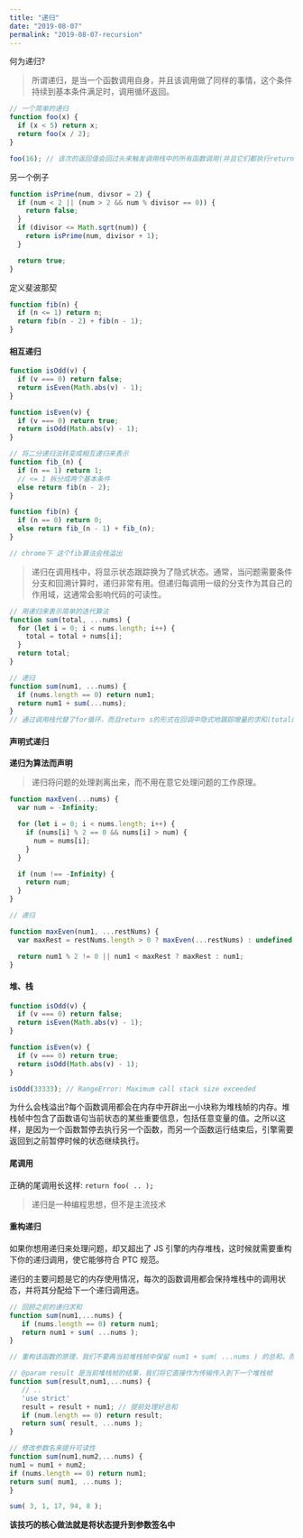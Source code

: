 ```yaml
---
title: "递归"
date: "2019-08-07"
permalink: "2019-08-07-recursion"
---
```


何为递归?

> 所谓递归，是当一个函数调用自身，并且该调用做了同样的事情，这个条件持续到基本条件满足时，调用循环返回。

```js
// 一个简单的递归
function foo(x) {
  if (x < 5) return x;
  return foo(x / 2);
}

foo(16); // 该次的返回值会回过头来触发调用栈中的所有函数调用(并且它们都执行return)。
```

另一个例子

```js
function isPrime(num, divsor = 2) {
  if (num < 2 || (num > 2 && num % divisor == 0)) {
    return false;
  }
  if (divisor <= Math.sqrt(num)) {
    return isPrime(num, divisor + 1);
  }

  return true;
}
```

定义斐波那契

```js
function fib(n) {
  if (n <= 1) return n;
  return fib(n - 2) + fib(n - 1);
}
```

#### 相互递归

```js
function isOdd(v) {
  if (v === 0) return false;
  return isEven(Math.abs(v) - 1);
}

function isEven(v) {
  if (v === 0) return true;
  return isOdd(Math.abs(v) - 1);
}

// 将二分递归法转变成相互递归来表示
function fib_(n) {
  if (n == 1) return 1;
  // <= 1 拆分成两个基本条件
  else return fib(n - 2);
}

function fib(n) {
  if (n == 0) return 0;
  else return fib_(n - 1) + fib_(n);
}

// chrome下 这个fib算法会栈溢出
```

> 递归在调用栈中，将显示状态跟踪换为了隐式状态。通常，当问题需要条件分支和回溯计算时，递归非常有用。但递归每调用一级的分支作为其自己的作用域，这通常会影响代码的可读性。

```js
// 用递归来表示简单的迭代算法
function sum(total, ...nums) {
  for (let i = 0; i < nums.length; i++) {
    total = total + nums[i];
  }
  return total;
}

// 递归
function sum(num1, ...nums) {
  if (nums.length == 0) return num1;
  return num1 + sum(...nums);
}
// 通过调用栈代替了for循环，而且return s的形式在回调中隐式地跟踪增量的求和(total的间歇状态)，而非每次迭代中重新分配 total。
```

#### 声明式递归

**递归为算法而声明**

> 递归将问题的处理剥离出来，而不用在意它处理问题的工作原理。

```js
function maxEven(...nums) {
  var num = -Infinity;

  for (let i = 0; i < nums.length; i++) {
    if (nums[i] % 2 == 0 && nums[i] > num) {
      num = nums[i];
    }
  }

  if (num !== -Infinity) {
    return num;
  }
}

// 递归

function maxEven(num1, ...restNums) {
  var maxRest = restNums.length > 0 ? maxEven(...restNums) : undefined;

  return num1 % 2 != 0 || num1 < maxRest ? maxRest : num1;
}
```

#### 堆、栈

```js
function isOdd(v) {
  if (v === 0) return false;
  return isEven(Math.abs(v) - 1);
}

function isEven(v) {
  if (v === 0) return true;
  return isOdd(Math.abs(v) - 1);
}

isOdd(33333); // RangeError: Maximum call stack size exceeded
```

为什么会栈溢出?每个函数调用都会在内存中开辟出一小块称为堆栈帧的内存。堆栈帧中包含了函数语句当前状态的某些重要信息，包括任意变量的值。之所以这样，是因为一个函数暂停去执行另一个函数，而另一个函数运行结束后，引擎需要返回到之前暂停时候的状态继续执行。

#### 尾调用

正确的尾调用长这样: `return foo( .. );`

> 递归是一种编程思想，但不是主流技术

#### 重构递归

如果你想用递归来处理问题，却又超出了 JS 引擎的内存堆栈，这时候就需要重构下你的递归调用，使它能够符合 PTC 规范。

递归的主要问题是它的内存使用情况，每次的函数调用都会保持堆栈中的调用状态，并将其分配给下一个递归调用迭。

```js
// 回顾之前的递归求和
function sum(num1,...nums) {
   if (nums.length == 0) return num1;
   return num1 + sum( ...nums );
}

// 重构该函数的原理，我们不要再当前堆栈帧中保留 num1 + sum( ...nums ) 的总和，而是把它传递到下一个递归的堆栈帧中，这样就能释放当前递归的堆栈帧。

// @param result 是当前堆栈帧的结果，我们将它直接作为传输传入到下一个堆栈帧
function sum(result,num1,...nums) {
   // ..
   'use strict'
   result = result + num1; // 提前处理好总和
   if (num.length == 0) return result;
   return sum( result, ...nums );
}

// 修改参数名来提升可读性
function sum(num1,num2,...nums) {
num1 = num1 + num2;
if (nums.length == 0) return num1;
return sum( num1, ...nums );
}

sum( 3, 1, 17, 94, 8 );
```

**该技巧的核心做法就是将状态提升到参数签名中**

